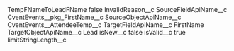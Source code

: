 <?xml version="1.0" encoding="UTF-8"?>
<CustomMetadata xmlns="http://soap.sforce.com/2006/04/metadata" xmlns:xsi="http://www.w3.org/2001/XMLSchema-instance" xmlns:xsd="http://www.w3.org/2001/XMLSchema">
    <label>TempFNameToLeadFName</label>
    <protected>false</protected>
    <values>
        <field>InvalidReason__c</field>
        <value xsi:nil="true"/>
    </values>
    <values>
        <field>SourceFieldApiName__c</field>
        <value xsi:type="xsd:string">CventEvents__pkg_FirstName__c</value>
    </values>
    <values>
        <field>SourceObjectApiName__c</field>
        <value xsi:type="xsd:string">CventEvents__AttendeeTemp__c</value>
    </values>
    <values>
        <field>TargetFieldApiName__c</field>
        <value xsi:type="xsd:string">FirstName</value>
    </values>
    <values>
        <field>TargetObjectApiName__c</field>
        <value xsi:type="xsd:string">Lead</value>
    </values>
    <values>
        <field>isNew__c</field>
        <value xsi:type="xsd:boolean">false</value>
    </values>
    <values>
        <field>isValid__c</field>
        <value xsi:type="xsd:boolean">true</value>
    </values>
    <values>
        <field>limitStringLength__c</field>
        <value xsi:nil="true"/>
    </values>
</CustomMetadata>
